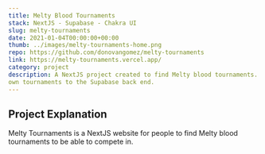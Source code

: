 ```yaml
---
title: Melty Blood Tournaments
stack: NextJS - Supabase - Chakra UI
slug: melty-tournaments
date: 2021-01-04T00:00:00+00:00
thumb: ../images/melty-tournaments-home.png
repo: https://github.com/donovangomez/melty-tournaments
link: https://melty-tournaments.vercel.app/
category: project
description: A NextJS project created to find Melty blood tournaments. Users can post their 
own tournaments to the Supabase back end.
---
```


## Project Explanation
Melty Tournaments is a NextJS website for people to find Melty blood tournaments to be able to compete in.